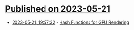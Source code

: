 # [Published on 2023-05-21](index.md)

* [2023-05-21, 19:57:32](https://lobste.rs/s/hp09sk/hash_functions_for_gpu_rendering) - [Hash Functions for GPU Rendering](https://www.shadertoy.com/view/XlGcRh)
